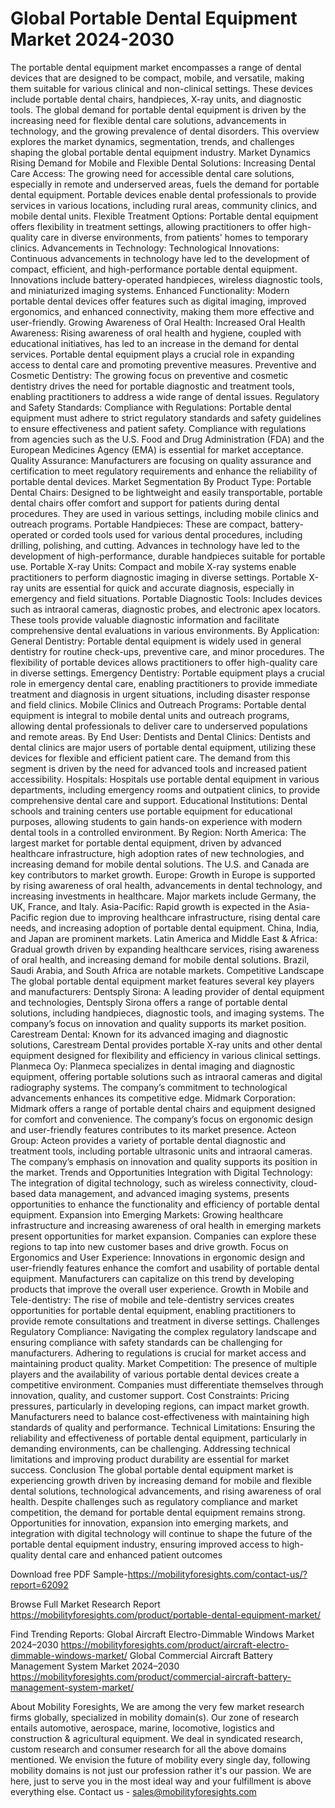 # Global Portable Dental Equipment Market 2024-2030
The portable dental equipment market encompasses a range of dental devices that are designed to be compact, mobile, and versatile, making them suitable for various clinical and non-clinical settings. These devices include portable dental chairs, handpieces, X-ray units, and diagnostic tools. The global demand for portable dental equipment is driven by the increasing need for flexible dental care solutions, advancements in technology, and the growing prevalence of dental disorders. This overview explores the market dynamics, segmentation, trends, and challenges shaping the global portable dental equipment industry.
Market Dynamics
Rising Demand for Mobile and Flexible Dental Solutions:
Increasing Dental Care Access: The growing need for accessible dental care solutions, especially in remote and underserved areas, fuels the demand for portable dental equipment. Portable devices enable dental professionals to provide services in various locations, including rural areas, community clinics, and mobile dental units.
Flexible Treatment Options: Portable dental equipment offers flexibility in treatment settings, allowing practitioners to offer high-quality care in diverse environments, from patients' homes to temporary clinics.
Advancements in Technology:
Technological Innovations: Continuous advancements in technology have led to the development of compact, efficient, and high-performance portable dental equipment. Innovations include battery-operated handpieces, wireless diagnostic tools, and miniaturized imaging systems.
Enhanced Functionality: Modern portable dental devices offer features such as digital imaging, improved ergonomics, and enhanced connectivity, making them more effective and user-friendly.
Growing Awareness of Oral Health:
Increased Oral Health Awareness: Rising awareness of oral health and hygiene, coupled with educational initiatives, has led to an increase in the demand for dental services. Portable dental equipment plays a crucial role in expanding access to dental care and promoting preventive measures.
Preventive and Cosmetic Dentistry: The growing focus on preventive and cosmetic dentistry drives the need for portable diagnostic and treatment tools, enabling practitioners to address a wide range of dental issues.
Regulatory and Safety Standards:
Compliance with Regulations: Portable dental equipment must adhere to strict regulatory standards and safety guidelines to ensure effectiveness and patient safety. Compliance with regulations from agencies such as the U.S. Food and Drug Administration (FDA) and the European Medicines Agency (EMA) is essential for market acceptance.
Quality Assurance: Manufacturers are focusing on quality assurance and certification to meet regulatory requirements and enhance the reliability of portable dental devices.
Market Segmentation
By Product Type:
Portable Dental Chairs: Designed to be lightweight and easily transportable, portable dental chairs offer comfort and support for patients during dental procedures. They are used in various settings, including mobile clinics and outreach programs.
Portable Handpieces: These are compact, battery-operated or corded tools used for various dental procedures, including drilling, polishing, and cutting. Advances in technology have led to the development of high-performance, durable handpieces suitable for portable use.
Portable X-ray Units: Compact and mobile X-ray systems enable practitioners to perform diagnostic imaging in diverse settings. Portable X-ray units are essential for quick and accurate diagnosis, especially in emergency and field situations.
Portable Diagnostic Tools: Includes devices such as intraoral cameras, diagnostic probes, and electronic apex locators. These tools provide valuable diagnostic information and facilitate comprehensive dental evaluations in various environments.
By Application:
General Dentistry: Portable dental equipment is widely used in general dentistry for routine check-ups, preventive care, and minor procedures. The flexibility of portable devices allows practitioners to offer high-quality care in diverse settings.
Emergency Dentistry: Portable equipment plays a crucial role in emergency dental care, enabling practitioners to provide immediate treatment and diagnosis in urgent situations, including disaster response and field clinics.
Mobile Clinics and Outreach Programs: Portable dental equipment is integral to mobile dental units and outreach programs, allowing dental professionals to deliver care to underserved populations and remote areas.
By End User:
Dentists and Dental Clinics: Dentists and dental clinics are major users of portable dental equipment, utilizing these devices for flexible and efficient patient care. The demand from this segment is driven by the need for advanced tools and increased patient accessibility.
Hospitals: Hospitals use portable dental equipment in various departments, including emergency rooms and outpatient clinics, to provide comprehensive dental care and support.
Educational Institutions: Dental schools and training centers use portable equipment for educational purposes, allowing students to gain hands-on experience with modern dental tools in a controlled environment.
By Region:
North America: The largest market for portable dental equipment, driven by advanced healthcare infrastructure, high adoption rates of new technologies, and increasing demand for mobile dental solutions. The U.S. and Canada are key contributors to market growth.
Europe: Growth in Europe is supported by rising awareness of oral health, advancements in dental technology, and increasing investments in healthcare. Major markets include Germany, the UK, France, and Italy.
Asia-Pacific: Rapid growth is expected in the Asia-Pacific region due to improving healthcare infrastructure, rising dental care needs, and increasing adoption of portable dental equipment. China, India, and Japan are prominent markets.
Latin America and Middle East & Africa: Gradual growth driven by expanding healthcare services, rising awareness of oral health, and increasing demand for mobile dental solutions. Brazil, Saudi Arabia, and South Africa are notable markets.
Competitive Landscape
The global portable dental equipment market features several key players and manufacturers:
Dentsply Sirona: A leading provider of dental equipment and technologies, Dentsply Sirona offers a range of portable dental solutions, including handpieces, diagnostic tools, and imaging systems. The company’s focus on innovation and quality supports its market position.
Carestream Dental: Known for its advanced imaging and diagnostic solutions, Carestream Dental provides portable X-ray units and other dental equipment designed for flexibility and efficiency in various clinical settings.
Planmeca Oy: Planmeca specializes in dental imaging and diagnostic equipment, offering portable solutions such as intraoral cameras and digital radiography systems. The company’s commitment to technological advancements enhances its competitive edge.
Midmark Corporation: Midmark offers a range of portable dental chairs and equipment designed for comfort and convenience. The company’s focus on ergonomic design and user-friendly features contributes to its market presence.
Acteon Group: Acteon provides a variety of portable dental diagnostic and treatment tools, including portable ultrasonic units and intraoral cameras. The company’s emphasis on innovation and quality supports its position in the market.
Trends and Opportunities
Integration with Digital Technology: The integration of digital technology, such as wireless connectivity, cloud-based data management, and advanced imaging systems, presents opportunities to enhance the functionality and efficiency of portable dental equipment.
Expansion into Emerging Markets: Growing healthcare infrastructure and increasing awareness of oral health in emerging markets present opportunities for market expansion. Companies can explore these regions to tap into new customer bases and drive growth.
Focus on Ergonomics and User Experience: Innovations in ergonomic design and user-friendly features enhance the comfort and usability of portable dental equipment. Manufacturers can capitalize on this trend by developing products that improve the overall user experience.
Growth in Mobile and Tele-dentistry: The rise of mobile and tele-dentistry services creates opportunities for portable dental equipment, enabling practitioners to provide remote consultations and treatment in diverse settings.
Challenges
Regulatory Compliance: Navigating the complex regulatory landscape and ensuring compliance with safety standards can be challenging for manufacturers. Adhering to regulations is crucial for market access and maintaining product quality.
Market Competition: The presence of multiple players and the availability of various portable dental devices create a competitive environment. Companies must differentiate themselves through innovation, quality, and customer support.
Cost Constraints: Pricing pressures, particularly in developing regions, can impact market growth. Manufacturers need to balance cost-effectiveness with maintaining high standards of quality and performance.
Technical Limitations: Ensuring the reliability and effectiveness of portable dental equipment, particularly in demanding environments, can be challenging. Addressing technical limitations and improving product durability are essential for market success.
Conclusion
The global portable dental equipment market is experiencing growth driven by increasing demand for mobile and flexible dental solutions, technological advancements, and rising awareness of oral health. Despite challenges such as regulatory compliance and market competition, the demand for portable dental equipment remains strong. Opportunities for innovation, expansion into emerging markets, and integration with digital technology will continue to shape the future of the portable dental equipment industry, ensuring improved access to high-quality dental care and enhanced patient outcomes

Download free PDF Sample-https://mobilityforesights.com/contact-us/?report=62092


Browse Full Market Research Report 
https://mobilityforesights.com/product/portable-dental-equipment-market/


Find Trending Reports:
Global Aircraft Electro-Dimmable Windows Market 2024–2030
https://mobilityforesights.com/product/aircraft-electro-dimmable-windows-market/
Global Commercial Aircraft Battery Management System Market 2024–2030
https://mobilityforesights.com/product/commercial-aircraft-battery-management-system-market/





About Mobility Foresights,
We are among the very few market research firms globally, specialized in mobility domain(s). Our zone of research entails automotive, aerospace, marine, locomotive, logistics and construction & agricultural equipment. We deal in syndicated research, custom research and consumer research for all the above domains mentioned.
We envision the future of mobility every single day, following mobility domains is not just our profession rather it's our passion. We are here, just to serve you in the most ideal way and your fulfillment is above everything else. Contact us -  sales@mobilityforesights.com 
